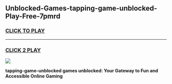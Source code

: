 
## Unblocked-Games-tapping-game-unblocked-Play-Free-7pmrd
<h3>
<a href="https://premium76.site?title=tapping-game-unblocked&ref=23A">CLICK TO PLAY</a></h3>
<hr>

<h3>
<a href="https://premium76.site?title=tapping-game-unblocked&ref=23A">CLICK 2 PLAY</a>
  
</h3>

<a href="https://premium76.site?title=tapping-game-unblocked&ref=23A"><img src="https://clearcache.store/games.png"></a>


**tapping-game-unblocked games unblocked: Your Gateway to Fun and Accessible Online Gaming**
